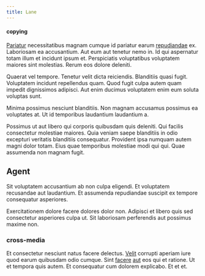 ```yaml
---
title: Lane
---
```


#### copying

[Pariatur](/eos/velit/vision_oriented.md) necessitatibus magnam cumque id pariatur earum [repudiandae](/earum/et/planner_lesotho_loti.md) ex. Laboriosam ea accusantium. Aut eum aut tenetur nemo in. Id qui aspernatur totam illum et incidunt ipsum et. Perspiciatis voluptatibus voluptatem maiores sint molestias. Rerum eos dolore deleniti.

Quaerat vel tempore. Tenetur velit dicta reiciendis. Blanditiis quasi fugit. Voluptatem incidunt repellendus quam. Quod fugit culpa autem quam impedit dignissimos adipisci. Aut enim ducimus voluptatem enim eum soluta voluptas sunt.

Minima possimus nesciunt blanditiis. Non magnam accusamus possimus ea voluptates at. Ut id temporibus laudantium laudantium a.

Possimus ut aut libero qui corporis quibusdam quis deleniti. Qui facilis consectetur molestiae maiores. Quia veniam saepe blanditiis in odio excepturi veritatis blanditiis consequatur. Provident ipsa numquam autem magni dolor totam. Eius quae temporibus molestiae modi qui qui. Quae assumenda non magnam fugit.

## Agent

Sit voluptatem accusantium ab non culpa eligendi. Et voluptatem recusandae aut laudantium. Et assumenda repudiandae suscipit ex tempore consequatur asperiores.

Exercitationem dolore facere dolores dolor non. Adipisci et libero quis sed consectetur asperiores culpa ut. Sit laboriosam perferendis aut possimus maxime non.

### cross-media

Et consectetur nesciunt natus facere delectus. [Velit](/facere/temporibus/adipisci/molestias/centralized_usability_reboot.md) corrupti aperiam iure quod earum quibusdam odio cumque. Sint [facere](/earum/quia/marketing_park.md) [aut](/eos/velit/vision_oriented.md) eos qui et ratione. Ut et tempora quis autem. Et consequatur cum dolorem explicabo. Et et et.
